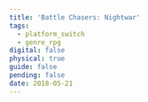 ```yaml
---
title: 'Battle Chasers: Nightwar'
tags:
  - platform_switch
  - genre_rpg
digital: false
physical: true
guide: false
pending: false
date: 2018-05-21
---
```

